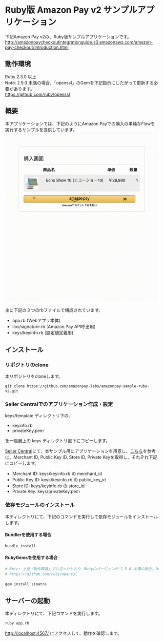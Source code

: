 # Ruby版 Amazon Pay v2 サンプルアプリケーション
下記Amazon Pay v2の、Ruby版サンプルアプリケーションです。  
http://amazonpaycheckoutintegrationguide.s3.amazonaws.com/amazon-pay-checkout/introduction.html

## 動作環境
Ruby 2.3.0 以上  
Note: 2.5.0 未満の場合、「openssl」のGemを下記指示にしたがって更新する必要があります。  
https://github.com/ruby/openssl  

## 概要
本アプリケーションでは、下記のようにAmazon Payでの購入の単純なFlowを実行するサンプルを提供しています。  
<img src="images/checkout-flow.gif" width="500">  

主に下記の３つのrbファイルで構成されています。  
- app.rb (Webアプリ本体)
- libs/signature.rb (Amazon Pay API呼出用)
- keys/keyinfo.rb (設定値定義用)

## インストール

### リポジトリのclone
本リポジトリをcloneします。  
```
git clone https://github.com/amazonpay-labs/amazonpay-sample-ruby-v2.git
```

### Seller Centralでのアプリケーション作成・設定
keys/template ディレクトリ下の、
  - keyinfo.rb  
  - privateKey.pem

を一階層上の keys ディレクトリ直下にコピーします。  

[Seller Central](https://sellercentral.amazon.co.jp/)にて、本サンプル用にアプリケーションを用意し、[こちら](https://amazonpaycheckoutintegrationguide.s3.amazonaws.com/amazon-pay-checkout/get-set-up-for-integration.html#4-get-your-public-key-id)を参考に、Merchant ID, Public Key ID, Store ID, Private Keyを取得し、それぞれ下記にコピーします。
  * Merchant ID: keys/keyinfo.rb の merchant_id
  * Public Key ID: keys/keyinfo.rb の public_key_id
  * Store ID: keys/keyinfo.rb の store_id
  * Private Key: keys/privateKey.pem

### 依存モジュールのインストール
本ディレクトリにて、下記のコマンドを実行して依存モジュールをインストールします。

#### Bundlerを使用する場合
```sh
bundle install
```

#### RubyGemsを使用する場合
```sh
# Note: 上記「動作環境」でも述べたとおり、Rubyのバージョンが 2.5.0 未満の場合、「openssl」のGemを下記指示にしたがって更新する必要があります。
# https://github.com/ruby/openssl

gem install sinatra
```

## サーバーの起動
本ディレクトリにて、下記コマンドを実行します。
```sh
ruby app.rb
```

[http://localhost:4567/](http://localhost:4567/) にアクセスして、動作を確認します。
